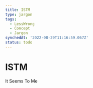 ```yaml
---
title: ISTM
type: jargon
tags:
  - LessWrong
  - Concept
  - Jargon
synchedAt: '2022-08-29T11:16:59.067Z'
status: todo
---
```


# ISTM

 It Seems To Me
